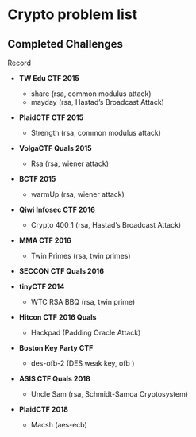 # Crypto problem list

## Completed Challenges
Record


* **TW Edu CTF 2015**
	- share (rsa, common modulus attack)
	- mayday (rsa, Hastad’s Broadcast Attack)

* **PlaidCTF CTF 2015**
	- Strength (rsa, common modulus attack)


* **VolgaCTF Quals 2015**
	- Rsa (rsa, wiener attack)

* **BCTF 2015**
	- warmUp (rsa, wiener attack)

* **Qiwi Infosec CTF 2016**
	- Crypto 400_1 (rsa, Hastad’s Broadcast Attack)

* **MMA CTF 2016**
	- Twin Primes (rsa, twin primes)


* **SECCON CTF Quals 2016**


* **tinyCTF 2014**
	- WTC RSA BBQ (rsa, twin prime)
	
* **Hitcon CTF 2016 Quals**
	- Hackpad (Padding Oracle Attack)


* **Boston Key Party CTF**
	- des-ofb-2 (DES weak key, ofb )

* **ASIS CTF Quals 2018**
	- Uncle Sam (rsa, Schmidt-Samoa Cryptosystem)

* **PlaidCTF 2018**
	- Macsh (aes-ecb)
